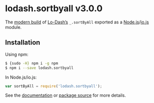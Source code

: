 # lodash.sortbyall v3.0.0

The [modern build](https://github.com/lodash/lodash/wiki/Build-Differences) of [Lo-Dash’s](https://lodash.com/) `_.sortByAll` exported as a [Node.js](http://nodejs.org/)/[io.js](https://iojs.org/) module.

## Installation

Using npm:

```bash
$ {sudo -H} npm i -g npm
$ npm i --save lodash.sortbyall
```

In Node.js/io.js:

```js
var sortByAll = require('lodash.sortbyall');
```

See the [documentation](https://lodash.com/docs#sortByAll) or [package source](https://github.com/lodash/lodash/blob/3.0.0-npm-packages/lodash.sortbyall/index.js) for more details.
